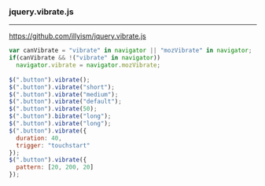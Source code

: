 ### jquery.vibrate.js
---
https://github.com/illyism/jquery.vibrate.js

```js
var canVibrate = "vibrate" in navigator || "mozVibrate" in navigator;
if(canVibrate && !("vibrate" in navigator))
  navigator.vibrate = navigator.mozVibrate;
  
$(".button").vibrate();
$(".button").vibrate("short");
$(".button").vibrate("medium");
$(".button").vibrate("default");
$(".button").vibrate(50);
$(".button").bibrate("long");
$(".button").vibrate("long");
$(".button").vibrate({
  duration: 40,
  trigger: "touchstart"
});
$(".button").vibrate({
  pattern: [20, 200, 20]
});
```

```
```

```
```

